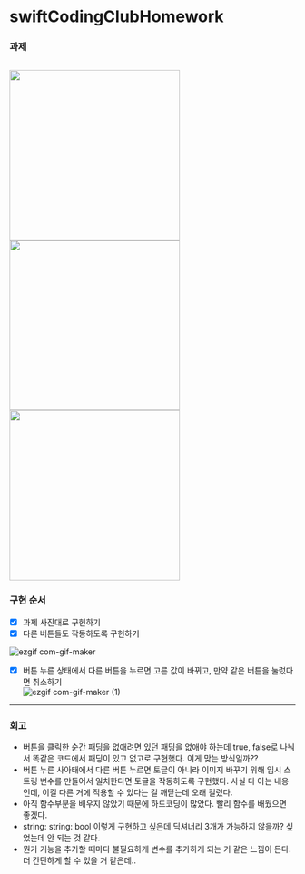 # swiftCodingClubHomework

### 과제
<img src = "https://user-images.githubusercontent.com/67938946/188292919-a3781173-a920-4d84-a048-1cd2b4a6f568.png" width= "300" heigth = "200"/> <img src = "https://user-images.githubusercontent.com/67938946/188293041-079c3788-6e26-48bb-bab4-83fe5e8fe856.png" width = "300" heigth = "200"/> <img src = "https://user-images.githubusercontent.com/67938946/188293058-ea281834-43ec-4fdb-8533-7a2324d8438d.png" width = "300" heigth = "200">
---
### 구현 순서
- [x] 과제 사진대로 구현하기
- [x] 다른 버튼들도 작동하도록 구현하기

![ezgif com-gif-maker](https://user-images.githubusercontent.com/67938946/188312042-02fa3af0-6660-4f0c-9592-abbf01513d11.gif)
- [x] 버튼 누른 상태에서 다른 버튼을 누르면 고른 값이 바뀌고, 만약 같은 버튼을 눌렀다면 취소하기  
![ezgif com-gif-maker (1)](https://user-images.githubusercontent.com/67938946/188312047-559d1dc8-08e3-4fc8-9ebb-00c49ca5a7fd.gif)

---
### 회고
- 버튼을 클릭한 순간 패딩을 없애려면 있던 패딩을 없애야 하는데 true, false로 나눠서 똑같은 코드에서 패딩이 있고 없고로 구현했다. 이게 맞는 방식일까??
- 버튼 누른 사아태에서 다른 버튼 누르면 토글이 아니라 이미지 바꾸기 위해 임시 스트링 변수를 만들어서 일치한다면 토글을 작동하도록 구현했다. 사실 다 아는 내용인데, 이걸 다른 거에 적용할 수 있다는 걸 깨닫는데 오래 걸렸다.
- 아직 함수부분을 배우지 않았기 때문에 하드코딩이 많았다. 빨리 함수를 배웠으면 좋겠다.
- string: string: bool 이렇게 구현하고 싶은데 딕셔너리 3개가 가능하지 않을까? 싶었는데 안 되는 것 같다.
- 뭔가 기능을 추가할 때마다 불필요하게 변수를 추가하게 되는 거 같은 느낌이 든다. 더 간단하게 할 수 있을 거 같은데..
